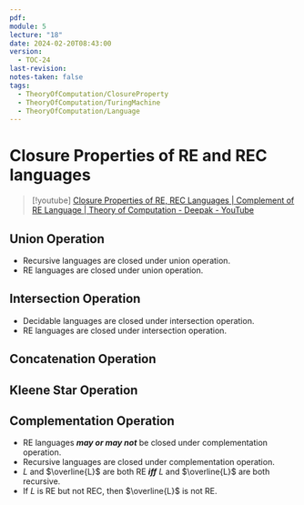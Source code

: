 ```yaml
---
pdf: 
module: 5
lecture: "18"
date: 2024-02-20T08:43:00
version:
  - TOC-24
last-revision: 
notes-taken: false
tags:
  - TheoryOfComputation/ClosureProperty
  - TheoryOfComputation/TuringMachine
  - TheoryOfComputation/Language
---
```

# Closure Properties of RE and REC languages
> [!youtube] 
> [Closure Properties of RE, REC Languages | Complement of RE Language | Theory of Computation - Deepak - YouTube](https://www.youtube.com/watch?v=Ncabr1gpmes)

## Union Operation

- Recursive languages are closed under union operation.
- RE languages are closed under union operation.

## Intersection Operation

- Decidable languages are closed under intersection operation.
- RE languages are closed under intersection operation.

## Concatenation Operation


## Kleene Star Operation


## Complementation Operation
- RE languages ***may or may not*** be closed under complementation operation.
- Recursive languages are closed under complementation operation.
- $L$ and $\overline{L}$ are both RE ***iff*** $L$ and $\overline{L}$ are both recursive.
- If $L$ is RE but not REC, then $\overline{L}$ is not RE.